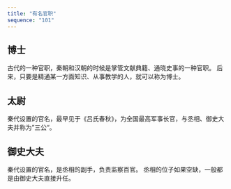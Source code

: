```yaml
---
title: "有名官职"
sequence: "101"
---
```


## 博士

古代的一种官职，秦朝和汉朝的时候是掌管文献典籍、通晓史事的一种官职。
后来，只要是精通某一方面知识、从事教学的人，就可以称为博士。

## 太尉

秦代设置的官名，最早见于《吕氏春秋》，为全国最高军事长官，与丞相、御史大夫并称为”三公“。

## 御史大夫

秦代设置的官名，是丞相的副手，负责监察百官。
丞相的位子如果空缺，一般都是由御史大夫直接升任。
